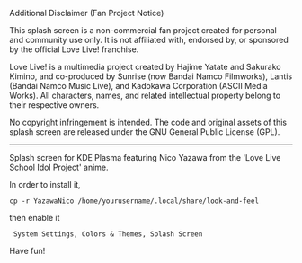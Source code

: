 Additional Disclaimer (Fan Project Notice)

This splash screen is a non-commercial fan project created for personal and community use only. 
It is not affiliated with, endorsed by, or sponsored by the official Love Live! franchise. 

Love Live! is a multimedia project created by Hajime Yatate and Sakurako Kimino, 
and co-produced by Sunrise (now Bandai Namco Filmworks), Lantis (Bandai Namco Music Live), 
and Kadokawa Corporation (ASCII Media Works). 
All characters, names, and related intellectual property belong to their respective owners. 

No copyright infringement is intended. 
The code and original assets of this splash screen are released under the GNU General Public License (GPL).

--------------------------------------------------------------------


Splash screen for KDE Plasma featuring Nico Yazawa from the 'Love Live School Idol Project' anime.

In order to install it, 

```cp -r YazawaNico /home/yourusername/.local/share/look-and-feel ``` 

then enable it 

``` System Settings, Colors & Themes, Splash Screen``` 

Have fun!
